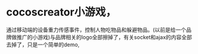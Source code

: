 
# cocoscreator小游戏，
通过移动端的设备重力传感事件，控制人物吃物品和躲避物品。(以前是给一个品牌做推广的小游戏)与品牌相关的logo全部擦掉了，有关socket和ajax的内容全部去掉了，只是一个简单的demo,
